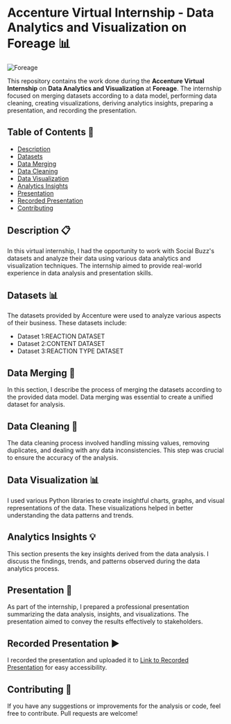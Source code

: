 # Accenture Virtual Internship - Data Analytics and Visualization on Foreage 📊

![Foreage](https://www.theforage.com/dashboard)

This repository contains the work done during the **Accenture Virtual Internship** on **Data Analytics and Visualization** at **Foreage**. The internship focused on merging datasets according to a data model, performing data cleaning, creating visualizations, deriving analytics insights, preparing a presentation, and recording the presentation.

## Table of Contents 📑

- [Description](#description)
- [Datasets](#datasets)
- [Data Merging](#data-merging)
- [Data Cleaning](#data-cleaning)
- [Data Visualization](#data-visualization)
- [Analytics Insights](#analytics-insights)
- [Presentation](#presentation)
- [Recorded Presentation](#recorded-presentation)
- [Contributing](#contributing)


## Description 📋

In this virtual internship, I had the opportunity to work with Social Buzz's datasets and analyze their data using various data analytics and visualization techniques. The internship aimed to provide real-world experience in data analysis and presentation skills.

## Datasets 📊

The datasets provided by Accenture were used to analyze various aspects of their business. These datasets include:
- Dataset 1:REACTION DATASET 
- Dataset 2:CONTENT DATASET
- Dataset 3:REACTION TYPE DATASET 
  

## Data Merging 🔄

In this section, I describe the process of merging the datasets according to the provided data model. Data merging was essential to create a unified dataset for analysis.

## Data Cleaning 🧹

The data cleaning process involved handling missing values, removing duplicates, and dealing with any data inconsistencies. This step was crucial to ensure the accuracy of the analysis.

## Data Visualization 📊

I used various Python libraries to create insightful charts, graphs, and visual representations of the data. These visualizations helped in better understanding the data patterns and trends.

## Analytics Insights 💡

This section presents the key insights derived from the data analysis. I discuss the findings, trends, and patterns observed during the data analytics process.

## Presentation 🎥

As part of the internship, I prepared a professional presentation summarizing the data analysis, insights, and visualizations. The presentation aimed to convey the results effectively to stakeholders.

## Recorded Presentation ▶️

I recorded the presentation and uploaded it to [Link to Recorded Presentation](https://github.com/lonecoder69/Accenture-virtual-internship/blob/main/presentation%20recording.mp4) for easy accessibility.

## Contributing 🤝

If you have any suggestions or improvements for the analysis or code, feel free to contribute. Pull requests are welcome!

